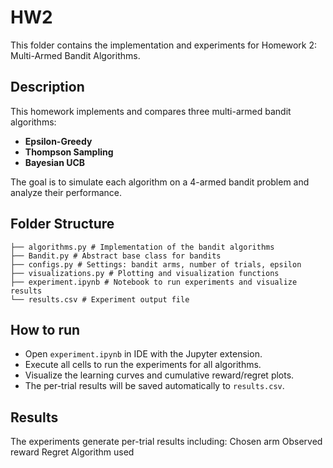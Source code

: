 # HW2

This folder contains the implementation and experiments for Homework 2: Multi-Armed Bandit Algorithms.


## Description
This homework implements and compares three multi-armed bandit algorithms:

- **Epsilon-Greedy**
- **Thompson Sampling**
- **Bayesian UCB**

The goal is to simulate each algorithm on a 4-armed bandit problem and analyze their performance.

## Folder Structure

```text
├── algorithms.py # Implementation of the bandit algorithms
├── Bandit.py # Abstract base class for bandits
├── configs.py # Settings: bandit arms, number of trials, epsilon
├── visualizations.py # Plotting and visualization functions
├── experiment.ipynb # Notebook to run experiments and visualize results
└── results.csv # Experiment output file
```

## How to run
- Open `experiment.ipynb` in IDE with the Jupyter extension.
- Execute all cells to run the experiments for all algorithms.
- Visualize the learning curves and cumulative reward/regret plots.
- The per-trial results will be saved automatically to `results.csv`.

## Results

The experiments generate per-trial results including:
Chosen arm
Observed reward
Regret
Algorithm used
